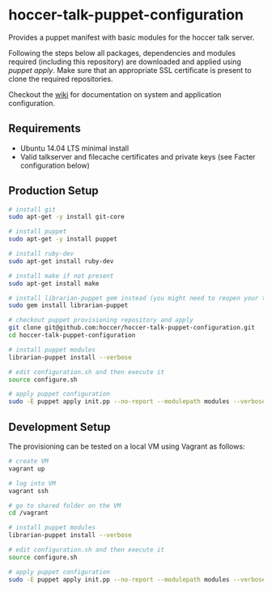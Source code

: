 hoccer-talk-puppet-configuration
===========================

Provides a puppet manifest with basic modules for the hoccer talk server.

Following the steps below all packages, dependencies and modules required (including this repository) are downloaded and applied using _puppet apply_. Make sure that an appropriate SSL certificate is present to clone the required repositories.

Checkout the [wiki](https://github.com/hoccer/hoccer-talk-puppet-configuration/wiki) for documentation on system and application configuration.

## Requirements

* Ubuntu 14.04 LTS minimal install
* Valid talkserver and filecache certificates and private keys (see Facter configuration below)

## Production Setup

```bash
# install git
sudo apt-get -y install git-core

# install puppet
sudo apt-get -y install puppet

# install ruby-dev
sudo apt-get install ruby-dev

# install make if not present
sudo apt-get install make

# install librarian-puppet gem instead (you might need to reopen your terminal afterwards)
sudo gem install librarian-puppet

# checkout puppet provisioning repository and apply
git clone git@github.com:hoccer/hoccer-talk-puppet-configuration.git
cd hoccer-talk-puppet-configuration

# install puppet modules
librarian-puppet install --verbose

# edit configuration.sh and then execute it
source configure.sh

# apply puppet configuration
sudo -E puppet apply init.pp --no-report --modulepath modules --verbose
```

## Development Setup

The provisioning can be tested on a local VM using Vagrant as follows:

```bash
# create VM
vagrant up

# log into VM
vagrant ssh

# go to shared folder on the VM
cd /vagrant

# install puppet modules
librarian-puppet install --verbose

# edit configuration.sh and then execute it
source configure.sh

# apply puppet configuration
sudo -E puppet apply init.pp --no-report --modulepath modules --verbose
```
